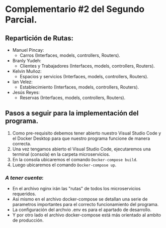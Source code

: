 # Complementario #2 del Segundo Parcial.
## Repartición de Rutas:
* Manuel Pincay:
   - Carros (Interfaces, models, controllers, Routers).
* Branly Yudeh:
   - Clientes y Trabajadores (Interfaces, models, controllers, Routers).
* Kelvin Muñoz:
   - Espacios y servicios (Interfaces, models, controllers, Routers).
* Ian Velez:
   - Establecimiento (Interfaces, models, controllers, Routers). 
* Jesús Reyes:
   - Reservas (Interfaces, models, controllers, Routers).

## Pasos a seguir para la implementación del programa.
1. Como pre-requisito debemos tener abierto nuestro Visual Studio Code y el Docker Desktop para que nuestro programa funcione de manera correcta.
2. Una vez tengamos abierto el Visual Studio Code, ejecutaremos una terminal (consola) en la carpeta microservicios.
3. En la consola ubicaremos el comando `Docker-compose build`.
4. Luego ubicaremos el comando `Docker-compose up`.

### *A tener cuenta*:
- En el archivo nginx irán las "rutas" de todos los microservicios requeridos.
- Asi mismo en el archivo docker-compose se detallan una serie de parametros importantes para el correcto funcionamiento del programa.
- La configuración del archvio .env es para el apartado de desarrollo.
- Y por otro lado el archivo docker-compose está más orientado al ambito de producción.